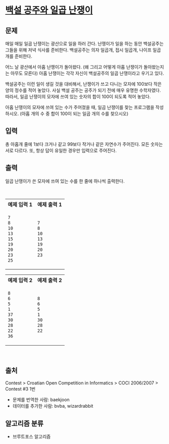 # [백설 공주와 일곱 난쟁이](https://www.acmicpc.net/problem/3040)

## 문제

매일 매일 일곱 난쟁이는 광산으로 일을 하러 간다. 난쟁이가 일을 하는 동안 백설공주는 그들을 위해 저녁 식사를 준비한다. 백설공주는 의자 일곱개, 접시 일곱개, 나이프 일곱개를 준비한다.

어느 날 광산에서 아홉 난쟁이가 돌아왔다. (왜 그리고 어떻게 아홉 난쟁이가 돌아왔는지는 아무도 모른다) 아홉 난쟁이는 각각 자신이 백설공주의 일곱 난쟁이라고 우기고 있다.

백설공주는 이런 일이 생길 것을 대비해서, 난쟁이가 쓰고 다니는 모자에 100보다 작은 양의 정수를 적어 놓았다. 사실 백설 공주는 공주가 되기 전에 매우 유명한 수학자였다. 따라서, 일곱 난쟁이의 모자에 쓰여 있는 숫자의 합이 100이 되도록 적어 놓았다.

아홉 난쟁이의 모자에 쓰여 있는 수가 주어졌을 때, 일곱 난쟁이를 찾는 프로그램을 작성하시오. (아홉 개의 수 중 합이 100이 되는 일곱 개의 수를 찾으시오)

## 입력

총 아홉개 줄에 1보다 크거나 같고 99보다 작거나 같은 자연수가 주어진다. 모든 숫자는 서로 다르다. 또, 항상 답이 유일한 경우만 입력으로 주어진다.

## 출력

일곱 난쟁이가 쓴 모자에 쓰여 있는 수를 한 줄에 하나씩 출력한다.

<br />
<center>
<table class="output"><tr><th>예제 입력 1</th><th>예제 출력 1</th></tr><tr><td>

```txt
7
8
10
13
15
19
20
23
25
```

</td><td>

```txt
7
8
10
13
19
20
23


```

</td></tr></table>

<table class="output"><tr><th>예제 입력 2</th><th>예제 출력 2</th></tr><tr><td>

```txt
8
6
5
1
37
30
28
22
36
```

</td><td>

```txt
8
6
5
1
30
28
22


```

</td></tr></table>
</center>
<br />

## 출처

Contest > Croatian Open Competition in Informatics > COCI 2006/2007 > Contest #3 1번

- 문제를 번역한 사람: baekjoon
- 데이터를 추가한 사람: bvba, wizardrabbit

## 알고리즘 분류

- 브루트포스 알고리즘
